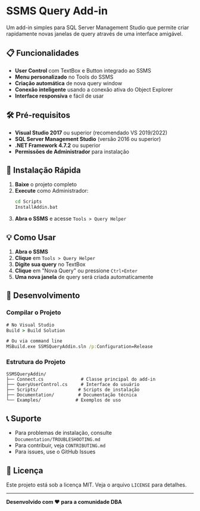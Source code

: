 ﻿# SSMS Query Add-in

Um add-in simples para SQL Server Management Studio que permite criar rapidamente novas janelas de query através de uma interface amigável.

## 📋 Funcionalidades

- **User Control** com TextBox e Button integrado ao SSMS
- **Menu personalizado** no Tools do SSMS
- **Criação automática** de nova query window
- **Conexão inteligente** usando a conexão ativa do Object Explorer
- **Interface responsiva** e fácil de usar

## 🛠️ Pré-requisitos

- **Visual Studio 2017** ou superior (recomendado VS 2019/2022)
- **SQL Server Management Studio** (versão 2016 ou superior)
- **.NET Framework 4.7.2** ou superior
- **Permissões de Administrador** para instalação

## 🚀 Instalação Rápida

1. **Baixe** o projeto completo
2. **Execute** como Administrador:
   ```cmd
   cd Scripts
   InstallAddin.bat
   ```
3. **Abra o SSMS** e acesse `Tools > Query Helper`

## 💡 Como Usar

1. **Abra o SSMS**
2. **Clique** em `Tools > Query Helper`
3. **Digite sua query** no TextBox
4. **Clique** em "Nova Query" ou pressione `Ctrl+Enter`
5. **Uma nova janela** de query será criada automaticamente

## 🔧 Desenvolvimento

### Compilar o Projeto
```cmd
# No Visual Studio
Build > Build Solution

# Ou via command line
MSBuild.exe SSMSQueryAddin.sln /p:Configuration=Release
```

### Estrutura do Projeto
```
SSMSQueryAddin/
├── Connect.cs              # Classe principal do add-in
├── QueryUserControl.cs     # Interface do usuário
├── Scripts/               # Scripts de instalação
├── Documentation/         # Documentação técnica
└── Examples/             # Exemplos de uso
```

## 📞 Suporte

- Para problemas de instalação, consulte `Documentation/TROUBLESHOOTING.md`
- Para contribuir, veja `CONTRIBUTING.md`
- Para issues, use o GitHub Issues

## 📝 Licença

Este projeto está sob a licença MIT. Veja o arquivo `LICENSE` para detalhes.

---

**Desenvolvido com ❤️ para a comunidade DBA**
